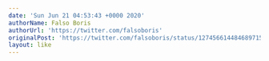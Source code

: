 ```yaml
---
date: 'Sun Jun 21 04:53:43 +0000 2020'
authorName: Falso Boris
authorUrl: 'https://twitter.com/falsoboris'
originalPost: 'https://twitter.com/falsoboris/status/1274566144846897153'
layout: like
---
```

